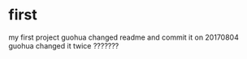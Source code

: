# first
my first project
guohua changed readme and commit it on 20170804
guohua changed it twice
???????
